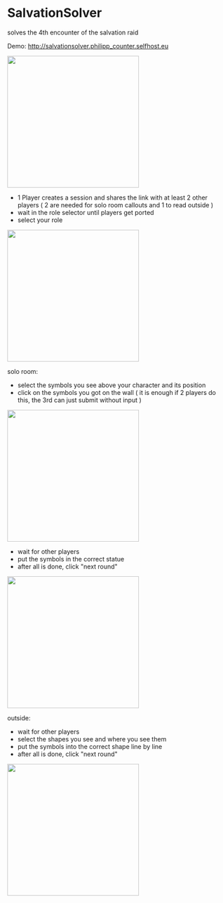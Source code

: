 # SalvationSolver
solves the 4th encounter of the salvation raid

Demo:
http://salvationsolver.philipp_counter.selfhost.eu

<img src="https://github.com/PhilippCounter/SalvationSolver/assets/34789670/654a99a1-7fd7-446c-9f2c-89c4dc0874f8" width="300">

- 1 Player creates a session and shares the link with at least 2 other players 
( 2 are needed for solo room callouts and 1 to read outside )
- wait in the role selector until players get ported
- select your role

<img src="https://github.com/PhilippCounter/SalvationSolver/assets/34789670/ca57b838-edf1-474c-8c09-4f2e7a94696f" width="300">


  
solo room:
- select the symbols you see above your character and its position
- click on the symbols you got on the wall 
( it is enough if 2 players do this, the 3rd can just submit without input )

<img src="https://github.com/PhilippCounter/SalvationSolver/assets/34789670/09516f61-15f6-4edb-9fbe-b4609b2ced3f" width="300">

- wait for other players
- put the symbols in the correct statue
- after all is done, click "next round"

<img src="https://github.com/PhilippCounter/SalvationSolver/assets/34789670/0ea393c9-9f5d-4f8a-91e2-25dcba70bec9" width="300">

  
outside:
- wait for other players
- select the shapes you see and where you see them
- put the symbols into the correct shape line by line
- after all is done, click "next round"

<img src="https://github.com/PhilippCounter/SalvationSolver/assets/34789670/18d6eb96-c089-4fa5-a6d5-2aa734d00c6a" width="300">

